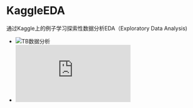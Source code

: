 # KaggleEDA
通过Kaggle上的例子学习探索性数据分析EDA（Exploratory Data Analysis)

* ![TB数据分析](https://github.com/vivian315/TBdata_EDA_With_Plotly)
* ![Titanic数据自动化EDA ](https://github.com/vivian315/KaggleEDA/blob/main/Titanic%E6%95%B0%E6%8D%AE%E9%9B%86%E8%87%AA%E5%8A%A8%E5%8C%96EDA.md)
